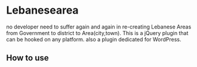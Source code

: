 # Lebanesearea
no developer need to suffer again and again in re-creating Lebanese Areas from Government to district to Area(city,town). 
This is a  jQuery plugin that can be hooked on any platform. also a plugin dedicated for WordPress.

## How to use

